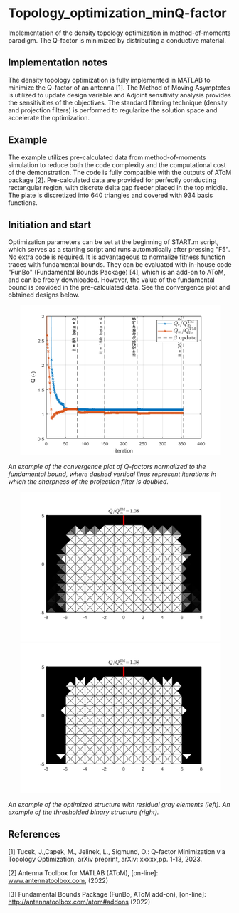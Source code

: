 # Topology_optimization_minQ-factor
Implementation of the density topology optimization in method-of-moments paradigm. The Q-factor is minimized by distributing a conductive material. 

## Implementation notes
The density topology optimization is fully implemented in MATLAB to minimize the Q-factor of an antenna [1]. The Method of Moving Asymptotes is utilized to update design variable and Adjoint sensitivity analysis provides the sensitivities of the objectives. The standard filtering technique (density and projection filters) is performed to regularize the solution space and accelerate the optimization.

## Example
The example utilizes pre-calculated data from method-of-moments simulation to reduce both the code complexity and the computational cost of the demonstration. The code is fully compatible with the outputs of AToM package [2]. Pre-calculated data are provided for perfectly conducting rectangular region, with discrete delta gap feeder placed in the top middle. The plate is discretized into 640 triangles and covered with 934 basis functions.

## Initiation and start
Optimization parameters can be set at the beginning of START.m script, which serves as a starting script and runs automatically after pressing "F5". No extra code is required. It is advantageous to normalize fitness function traces with fundamental bounds. They can be evaluated with in-house code "FunBo" (Fundamental Bounds Package) [4], which is an add-on to AToM, and can be freely downloaded. However, the value of the fundamental bound is provided in the pre-calculated data. See the convergence plot and obtained designs below.

<p align="center">
  <img src="https://github.com/tucekjon/Topology_optimization_minQ/blob/main/TopOpt-results-convergence.png?raw=true" width="450" />
</p>
<em>An example of the convergence plot of Q-factors normalized to the fundamental bound, where dashed vertical lines represent iterations in which the sharpness of the projection filter is doubled.</em>

<p align="center">
  <img src="https://github.com/tucekjon/Topology_optimization_minQ/blob/main/TopOpt-results-optimizedDesign.png?raw=true" width="450" />
  <img src="https://github.com/tucekjon/Topology_optimization_minQ/blob/main/TopOpt-results-binaryDesign.png?raw=true" width="450" /> 
</p>
<em>An example of the  optimized structure with residual gray elements (left). An example of the thresholded binary structure (right).</em>


## References

[1] Tucek, J.,Capek, M., Jelinek, L., Sigmund, O.: Q-factor Minimization via Topology Optimization, 
    arXiv preprint, arXiv: xxxxx,pp. 1-13, 2023.

[2] Antenna Toolbox for MATLAB (AToM), [on-line]: www.antennatoolbox.com, (2022)

[3] Fundamental Bounds Package (FunBo, AToM add-on), [on-line]: http://antennatoolbox.com/atom#addons (2022)
